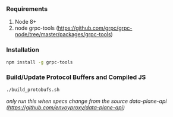 ### Requirements

1. Node 8+
2. node grpc-tools (https://github.com/grpc/grpc-node/tree/master/packages/grpc-tools)


### Installation

```bash
npm install -g grpc-tools
```


### Build/Update Protocol Buffers and Compiled JS

```bash
./build_protobufs.sh
```

_only run this when specs change from the source data-plane-api (https://github.com/envoyproxy/data-plane-api)_

